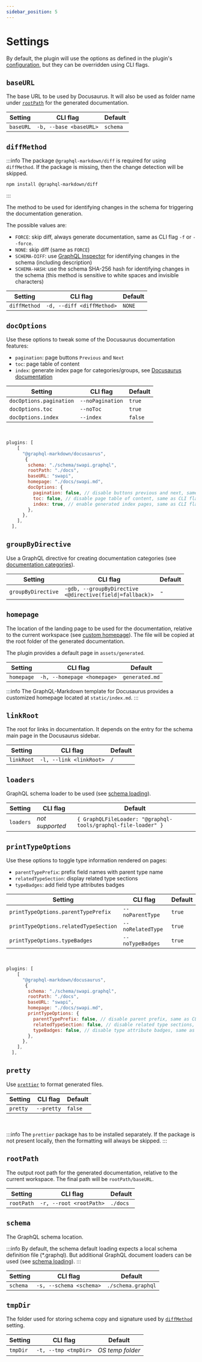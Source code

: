 ```yaml
---
sidebar_position: 5
---
```


# Settings

By default, the plugin will use the options as defined in the plugin's [configuration](/docs/configuration), but they can be overridden using CLI flags.

## `baseURL`

The base URL to be used by Docusaurus. It will also be used as folder name under [`rootPath`](#rootpath) for the generated documentation.

| Setting   | CLI flag               | Default  |
| --------- | ---------------------- | -------- |
| `baseURL` | `-b, --base <baseURL>` | `schema` |

## `diffMethod`

:::info
The package `@graphql-markdown/diff` is required for using `diffMethod`.
If the package is missing, then the change detection will be skipped.

```shell
npm install @graphql-markdown/diff
```

:::

The method to be used for identifying changes in the schema for triggering the documentation generation.

The possible values are:

- `FORCE`: skip diff, always generate documentation, same as CLI flag `-f` or `--force`.
- `NONE`: skip diff (same as `FORCE`)
- `SCHEMA-DIFF`: use [GraphQL Inspector](https://graphql-inspector.com) for identifying changes in the schema (including description)
- `SCHEMA-HASH`: use the schema SHA-256 hash for identifying changes in the schema (this method is sensitive to white spaces and invisible characters)

| Setting      | CLI flag                  | Default       |
| ------------ | ------------------------- | ------------- |
| `diffMethod` | `-d, --diff <diffMethod>` | `NONE`        |

## `docOptions`

Use these options to tweak some of the Docusaurus documentation features:

- `pagination`: page buttons `Previous` and `Next`
- `toc`: page table of content
- `index`: generate index page for categories/groups, see [Docusaurus documentation](https://docusaurus.io/docs/sidebar/items#generated-index-page)

| Setting                 | CLI flag         | Default |
| ----------------------- | ---------------- | ------- |
| `docOptions.pagination` | `--noPagination` | `true`  |
| `docOptions.toc`        | `--noToc`        | `true`  |
| `docOptions.index`      | `--index`        | `false` |

<br/>

```js {9-13}
plugins: [
    [
      "@graphql-markdown/docusaurus",
       {
        schema: "./schema/swapi.graphql",
        rootPath: "./docs",
        baseURL: "swapi",
        homepage: "./docs/swapi.md",
        docOptions: {
          pagination: false, // disable buttons previous and next, same as CLI flag --noPagination
          toc: false, // disable page table of content, same as CLI flag --noToc
          index: true, // enable generated index pages, same as CLI flag --index
        },
      },
    ],
  ],
```

## `groupByDirective`

Use a GraphQL directive for creating documentation categories (see [documentation categories](/docs/advanced/group-by-directive)).

| Setting            | CLI flag                                                                 | Default |
| ------------------ | ------------------------------------------------------------------------ | ------- |
| `groupByDirective` | <code>-gdb, --groupByDirective <@directive(field&#124;=fallback)></code> | -       |

## `homepage`

The location of the landing page to be used for the documentation, relative to the current workspace (see [custom homepage](/docs/advanced/homepage)). The file will be copied at the root folder of the generated documentation.

The plugin provides a default page in `assets/generated`.

| Setting    | CLI flag                    | Default        |
| ---------- | --------------------------- | -------------- |
| `homepage` | `-h, --homepage <homepage>` | `generated.md` |

:::info
The GraphQL-Markdown template for Docusaurus provides a customized homepage located at `static/index.md`.
:::

## `linkRoot`

The root for links in documentation. It depends on the entry for the schema main page in the Docusaurus sidebar.

| Setting    | CLI flag                | Default |
| ---------- | ----------------------- | ------- |
| `linkRoot` | `-l, --link <linkRoot>` | `/`     |

## `loaders`

GraphQL schema loader to be used (see [schema loading](/docs/advanced/schema-loading)).

| Setting   | CLI flag        | Default                                                      |
| --------- | --------------- | ------------------------------------------------------------ |
| `loaders` | _not supported_ | `{ GraphQLFileLoader: "@graphql-tools/graphql-file-loader" }` |

## `printTypeOptions`

Use these options to toggle type information rendered on pages:

- `parentTypePrefix`: prefix field names with parent type name
- `relatedTypeSection`: display related type sections
- `typeBadges`: add field type attributes badges

| Setting                               | CLI flag          | Default |
| ------------------------------------- | ----------------- | ------- |
| `printTypeOptions.parentTypePrefix`   | `--noParentType`  | `true`  |
| `printTypeOptions.relatedTypeSection` | `--noRelatedType` | `true`  |
| `printTypeOptions.typeBadges`         | `--noTypeBadges`  | `true`  |

<br/>

```js {9-13}
plugins: [
    [
      "@graphql-markdown/docusaurus",
       {
        schema: "./schema/swapi.graphql",
        rootPath: "./docs",
        baseURL: "swapi",
        homepage: "./docs/swapi.md",
        printTypeOptions: {
          parentTypePrefix: false, // disable parent prefix, same as CLI flag --noParentType
          relatedTypeSection: false, // disable related type sections, same as CLI flag --noRelatedType
          typeBadges: false, // disable type attribute badges, same as CLI flag --noTypeBadges
        },
      },
    ],
  ],
```

## `pretty`

Use [`prettier`](https://prettier.io) to format generated files.

| Setting  | CLI flag   | Default |
| -------- | ---------- | ------- |
| `pretty` | `--pretty` | `false` |

<br/>

:::info
The `prettier` package has to be installed separately. If the package is not present locally, then the formatting will always be skipped.
:::

## `rootPath`

The output root path for the generated documentation, relative to the current workspace. The final path will be `rootPath/baseURL`.

| Setting    | CLI flag                | Default  |
| ---------- | ----------------------- | -------- |
| `rootPath` | `-r, --root <rootPath>` | `./docs` |

## `schema`

The GraphQL schema location.

:::info
By default, the schema default loading expects a local schema definition file (\*.graphql). But additional GraphQL document loaders can be used (see [schema loading](/docs/advanced/schema-loading)).
:::

| Setting  | CLI flag                | Default            |
| -------- | ----------------------- | ------------------ |
| `schema` | `-s, --schema <schema>` | `./schema.graphql` |

## `tmpDir`

The folder used for storing schema copy and signature used by [`diffMethod`](#diffmethod) setting.

| Setting  | CLI flag             | Default          |
| -------- | -------------------- | ---------------- |
| `tmpDir` | `-t, --tmp <tmpDir>` | _OS temp folder_ |
